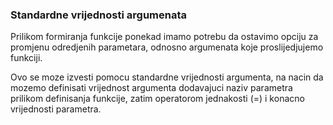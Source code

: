 
<a name="standardne-vrijednosti-argumenata"/>

### Standardne vrijednosti argumenata

Prilikom formiranja funkcije ponekad imamo potrebu da ostavimo opciju za
promjenu odredjenih parametara, odnosno argumenata koje proslijedjujemo
funkciji.

Ovo se moze izvesti pomocu standardne vrijednosti argumenta, na nacin da
mozemo definisati vrijednost argumenta dodavajuci naziv parametra prilikom
definisanja funkcije, zatim operatorom jednakosti (=) i konacno vrijednosti
parametra.
